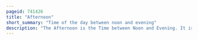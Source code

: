 ```yaml
---
pageid: 741426
title: "Afternoon"
short_summary: "Time of the day between noon and evening"
description: "The Afternoon is the Time between Noon and Evening. It is the time when the sun is descending from its peak in the sky to somewhat before its terminus at the horizon in the west. In human Life, it occupies roughly the latter Half of the standard Work and School Day. In literal Terms it refers to a Time specifically after Noon."
---
```

